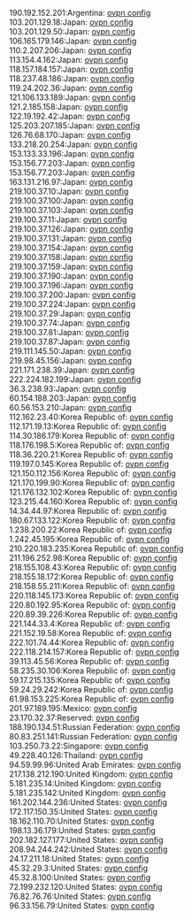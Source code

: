 190.192.152.201:Argentina: [ovpn config](vpn/190_192_152_201.ovpn)  
103.201.129.18:Japan: [ovpn config](vpn/103_201_129_18.ovpn)  
103.201.129.50:Japan: [ovpn config](vpn/103_201_129_50.ovpn)  
106.165.179.146:Japan: [ovpn config](vpn/106_165_179_146.ovpn)  
110.2.207.206:Japan: [ovpn config](vpn/110_2_207_206.ovpn)  
113.154.4.162:Japan: [ovpn config](vpn/113_154_4_162.ovpn)  
118.157.184.157:Japan: [ovpn config](vpn/118_157_184_157.ovpn)  
118.237.48.186:Japan: [ovpn config](vpn/118_237_48_186.ovpn)  
119.24.202.36:Japan: [ovpn config](vpn/119_24_202_36.ovpn)  
121.106.133.189:Japan: [ovpn config](vpn/121_106_133_189.ovpn)  
121.2.185.158:Japan: [ovpn config](vpn/121_2_185_158.ovpn)  
122.19.192.42:Japan: [ovpn config](vpn/122_19_192_42.ovpn)  
125.203.207.185:Japan: [ovpn config](vpn/125_203_207_185.ovpn)  
126.76.68.170:Japan: [ovpn config](vpn/126_76_68_170.ovpn)  
133.218.20.254:Japan: [ovpn config](vpn/133_218_20_254.ovpn)  
153.133.33.196:Japan: [ovpn config](vpn/153_133_33_196.ovpn)  
153.156.77.203:Japan: [ovpn config](vpn/153_156_77_203.ovpn)  
153.156.77.203:Japan: [ovpn config](vpn/153_156_77_203.ovpn)  
163.131.216.97:Japan: [ovpn config](vpn/163_131_216_97.ovpn)  
219.100.37.10:Japan: [ovpn config](vpn/219_100_37_10.ovpn)  
219.100.37.100:Japan: [ovpn config](vpn/219_100_37_100.ovpn)  
219.100.37.103:Japan: [ovpn config](vpn/219_100_37_103.ovpn)  
219.100.37.11:Japan: [ovpn config](vpn/219_100_37_11.ovpn)  
219.100.37.126:Japan: [ovpn config](vpn/219_100_37_126.ovpn)  
219.100.37.131:Japan: [ovpn config](vpn/219_100_37_131.ovpn)  
219.100.37.154:Japan: [ovpn config](vpn/219_100_37_154.ovpn)  
219.100.37.158:Japan: [ovpn config](vpn/219_100_37_158.ovpn)  
219.100.37.159:Japan: [ovpn config](vpn/219_100_37_159.ovpn)  
219.100.37.190:Japan: [ovpn config](vpn/219_100_37_190.ovpn)  
219.100.37.196:Japan: [ovpn config](vpn/219_100_37_196.ovpn)  
219.100.37.200:Japan: [ovpn config](vpn/219_100_37_200.ovpn)  
219.100.37.224:Japan: [ovpn config](vpn/219_100_37_224.ovpn)  
219.100.37.29:Japan: [ovpn config](vpn/219_100_37_29.ovpn)  
219.100.37.74:Japan: [ovpn config](vpn/219_100_37_74.ovpn)  
219.100.37.81:Japan: [ovpn config](vpn/219_100_37_81.ovpn)  
219.100.37.87:Japan: [ovpn config](vpn/219_100_37_87.ovpn)  
219.111.145.50:Japan: [ovpn config](vpn/219_111_145_50.ovpn)  
219.98.45.156:Japan: [ovpn config](vpn/219_98_45_156.ovpn)  
221.171.238.39:Japan: [ovpn config](vpn/221_171_238_39.ovpn)  
222.224.182.199:Japan: [ovpn config](vpn/222_224_182_199.ovpn)  
36.3.238.93:Japan: [ovpn config](vpn/36_3_238_93.ovpn)  
60.154.188.203:Japan: [ovpn config](vpn/60_154_188_203.ovpn)  
60.56.153.210:Japan: [ovpn config](vpn/60_56_153_210.ovpn)  
112.162.23.40:Korea Republic of: [ovpn config](vpn/112_162_23_40.ovpn)  
112.171.19.13:Korea Republic of: [ovpn config](vpn/112_171_19_13.ovpn)  
114.30.186.179:Korea Republic of: [ovpn config](vpn/114_30_186_179.ovpn)  
118.176.198.5:Korea Republic of: [ovpn config](vpn/118_176_198_5.ovpn)  
118.36.220.21:Korea Republic of: [ovpn config](vpn/118_36_220_21.ovpn)  
119.197.0.145:Korea Republic of: [ovpn config](vpn/119_197_0_145.ovpn)  
121.150.112.156:Korea Republic of: [ovpn config](vpn/121_150_112_156.ovpn)  
121.170.199.90:Korea Republic of: [ovpn config](vpn/121_170_199_90.ovpn)  
121.176.132.102:Korea Republic of: [ovpn config](vpn/121_176_132_102.ovpn)  
123.215.44.160:Korea Republic of: [ovpn config](vpn/123_215_44_160.ovpn)  
14.34.44.97:Korea Republic of: [ovpn config](vpn/14_34_44_97.ovpn)  
180.67.133.122:Korea Republic of: [ovpn config](vpn/180_67_133_122.ovpn)  
1.238.200.22:Korea Republic of: [ovpn config](vpn/1_238_200_22.ovpn)  
1.242.45.195:Korea Republic of: [ovpn config](vpn/1_242_45_195.ovpn)  
210.220.183.235:Korea Republic of: [ovpn config](vpn/210_220_183_235.ovpn)  
211.196.252.98:Korea Republic of: [ovpn config](vpn/211_196_252_98.ovpn)  
218.155.108.43:Korea Republic of: [ovpn config](vpn/218_155_108_43.ovpn)  
218.155.18.172:Korea Republic of: [ovpn config](vpn/218_155_18_172.ovpn)  
218.158.55.211:Korea Republic of: [ovpn config](vpn/218_158_55_211.ovpn)  
220.118.145.173:Korea Republic of: [ovpn config](vpn/220_118_145_173.ovpn)  
220.80.192.95:Korea Republic of: [ovpn config](vpn/220_80_192_95.ovpn)  
220.89.39.226:Korea Republic of: [ovpn config](vpn/220_89_39_226.ovpn)  
221.144.33.4:Korea Republic of: [ovpn config](vpn/221_144_33_4.ovpn)  
221.152.19.58:Korea Republic of: [ovpn config](vpn/221_152_19_58.ovpn)  
222.101.74.44:Korea Republic of: [ovpn config](vpn/222_101_74_44.ovpn)  
222.118.214.157:Korea Republic of: [ovpn config](vpn/222_118_214_157.ovpn)  
39.113.45.56:Korea Republic of: [ovpn config](vpn/39_113_45_56.ovpn)  
58.235.30.106:Korea Republic of: [ovpn config](vpn/58_235_30_106.ovpn)  
59.17.215.135:Korea Republic of: [ovpn config](vpn/59_17_215_135.ovpn)  
59.24.29.242:Korea Republic of: [ovpn config](vpn/59_24_29_242.ovpn)  
61.98.153.225:Korea Republic of: [ovpn config](vpn/61_98_153_225.ovpn)  
201.97.189.195:Mexico: [ovpn config](vpn/201_97_189_195.ovpn)  
23.170.32.37:Reserved: [ovpn config](vpn/23_170_32_37.ovpn)  
188.190.134.51:Russian Federation: [ovpn config](vpn/188_190_134_51.ovpn)  
80.83.251.141:Russian Federation: [ovpn config](vpn/80_83_251_141.ovpn)  
103.250.73.22:Singapore: [ovpn config](vpn/103_250_73_22.ovpn)  
49.228.40.126:Thailand: [ovpn config](vpn/49_228_40_126.ovpn)  
94.59.99.96:United Arab Emirates: [ovpn config](vpn/94_59_99_96.ovpn)  
217.138.212.190:United Kingdom: [ovpn config](vpn/217_138_212_190.ovpn)  
5.181.235.14:United Kingdom: [ovpn config](vpn/5_181_235_14.ovpn)  
5.181.235.142:United Kingdom: [ovpn config](vpn/5_181_235_142.ovpn)  
161.202.144.236:United States: [ovpn config](vpn/161_202_144_236.ovpn)  
172.117.150.35:United States: [ovpn config](vpn/172_117_150_35.ovpn)  
18.162.110.70:United States: [ovpn config](vpn/18_162_110_70.ovpn)  
198.13.36.179:United States: [ovpn config](vpn/198_13_36_179.ovpn)  
202.182.127.177:United States: [ovpn config](vpn/202_182_127_177.ovpn)  
208.94.244.242:United States: [ovpn config](vpn/208_94_244_242.ovpn)  
24.17.211.18:United States: [ovpn config](vpn/24_17_211_18.ovpn)  
45.32.29.3:United States: [ovpn config](vpn/45_32_29_3.ovpn)  
45.32.8.100:United States: [ovpn config](vpn/45_32_8_100.ovpn)  
72.199.232.120:United States: [ovpn config](vpn/72_199_232_120.ovpn)  
76.82.76.76:United States: [ovpn config](vpn/76_82_76_76.ovpn)  
96.33.156.79:United States: [ovpn config](vpn/96_33_156_79.ovpn)  
